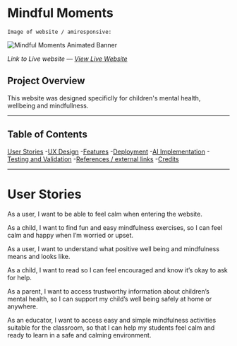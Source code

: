 # **Mindful Moments**

    Image of website / amiresponsive:

   ![Mindful Moments Animated Banner](../mindful-moments/assets/images/animated-banner.gif)  

*Link to Live website — [View Live Website](https://zaenba.github.io/mindful-moments/)*

## **Project Overview**
This website was designed specificlly for children's mental health, wellbeing and mindfullness. 


---

## **Table of Contents**

[User Stories](#user-stories)
-[UX Design](#ux-design)
-[Features](#features)
-[Deployment](#deployment)
-[AI Implementation](#ai-implementation)
-[Testing and Validation](#testing-and-validation)
-[References / external links](#references)
-[Credits](#credits)

---

# User Stories
As a user, I want to be able to feel calm when entering the website.

As a child, I want to find fun and easy mindfulness exercises, so I can feel calm and happy when I’m worried or upset.

As a user, I want to understand what positive well being and mindfulness means and looks like.

As a child, I want to read so I can feel encouraged and know it’s okay to ask for help.

As a parent, I want to access trustworthy information about children’s mental health, so I can support my child’s well being safely at home or anywhere.

As an educator, I want to access easy and simple mindfulness activities suitable for the classroom, so that I can help my students feel calm and ready to learn in a safe and calming environment.













